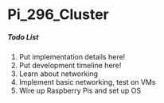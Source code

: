 # Pi_296_Cluster

##### Todo List

1. Put implementation details here!
2. Put development timeline here!
3. Learn about networking
4. Implement basic networking, test on VMs
5. Wire up Raspberry Pis and set up OS
